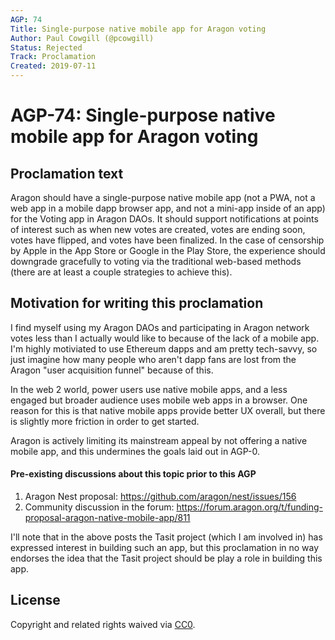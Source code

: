 ```yaml
---
AGP: 74
Title: Single-purpose native mobile app for Aragon voting
Author: Paul Cowgill (@pcowgill)
Status: Rejected
Track: Proclamation
Created: 2019-07-11
---
```


# AGP-74: Single-purpose native mobile app for Aragon voting

## Proclamation text
Aragon should have a single-purpose native mobile app (not a PWA, not a web app in a mobile dapp browser app, and not a mini-app inside of an app) for the Voting app in Aragon DAOs. It should support notifications at points of interest such as when new votes are created, votes are ending soon, votes have flipped, and votes have been finalized. In the case of censorship by Apple in the App Store or Google in the Play Store, the experience should downgrade gracefully to voting via the traditional web-based methods (there are at least a couple strategies to achieve this).

## Motivation for writing this proclamation
I find myself using my Aragon DAOs and participating in Aragon network votes less than I actually would like to because of the lack of a mobile app. I'm highly motiviated to use Ethereum dapps and am pretty tech-savvy, so just imagine how many people who aren't dapp fans are lost from the Aragon "user acquisition funnel" because of this.

In the web 2 world, power users use native mobile apps, and a less engaged but broader audience uses mobile web apps in a browser. One reason for this is that native mobile apps provide better UX overall, but there is slightly more friction in order to get started.

Aragon is actively limiting its mainstream appeal by not offering a native mobile app, and this undermines the goals laid out in AGP-0.

#### Pre-existing discussions about this topic prior to this AGP

1. Aragon Nest proposal: https://github.com/aragon/nest/issues/156
1. Community discussion in the forum: https://forum.aragon.org/t/funding-proposal-aragon-native-mobile-app/811

I'll note that in the above posts the Tasit project (which I am involved in) has expressed interest in building such an app, but this proclamation in no way endorses the idea that the Tasit project should be play a role in building this app.

## License
Copyright and related rights waived via [CC0](https://creativecommons.org/publicdomain/zero/1.0/).
